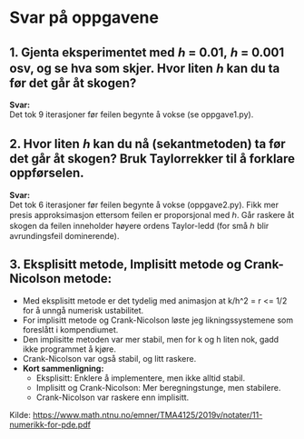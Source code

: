 # Svar på oppgavene

## 1. Gjenta eksperimentet med ℎ = 0.01, ℎ = 0.001 osv, og se hva som skjer. Hvor liten ℎ kan du ta før det går åt skogen?
**Svar:**  
Det tok 9 iterasjoner før feilen begynte å vokse (se oppgave1.py).

## 2. Hvor liten ℎ kan du nå (sekantmetoden) ta før det går åt skogen? Bruk Taylorrekker til å forklare oppførselen.
**Svar:**  
Det tok 6 iterasjoner før feilen begynte å vokse (oppgave2.py). Fikk mer presis approksimasjon ettersom feilen er proporsjonal med ℎ. Går raskere åt skogen da feilen inneholder høyere ordens Taylor-ledd (for små ℎ blir avrundingsfeil dominerende).

## 3. Eksplisitt metode, Implisitt metode og Crank-Nicolson metode:
- Med eksplisitt metode er det tydelig med animasjon at k/h^2 = r <= 1/2  for å unngå numerisk ustabilitet.
- For implisitt metode og Crank-Nicolson løste jeg likningssystemene som foreslått i kompendiumet. 
- Den implisitte metoden var mer stabil, men for k og h liten nok, gadd ikke programmet å kjøre.
- Crank-Nicolson var også stabil, og litt raskere.
- **Kort sammenligning:**  
    - Eksplisitt: Enklere å implementere, men ikke alltid stabil.  
    - Implisitt og Crank-Nicolson: Mer beregningstunge, men stabilere.  
    - Crank-Nicolson var raskere enn implisitt.


Kilde: https://www.math.ntnu.no/emner/TMA4125/2019v/notater/11-numerikk-for-pde.pdf


